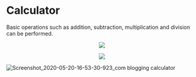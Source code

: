 # Calculator
Basic operations such as addition, subtraction, multiplication and division can be performed.


<p align="center">
<img src="![Screenshot_2020-05-20-16-57-30-566_com miui home](https://user-images.githubusercontent.com/38039850/82441432-89390a00-9abb-11ea-87e7-89ddd4c37915.jpg)">
</p>

<p align="center">
<img src="![Screenshot_2020-05-20-16-52-54-845_com blogging calculator](https://user-images.githubusercontent.com/38039850/82441480-96ee8f80-9abb-11ea-9d4a-c7190088bdbd.jpg)">
</p>

![Screenshot_2020-05-20-16-53-30-923_com blogging calculator](https://user-images.githubusercontent.com/38039850/82441467-9229db80-9abb-11ea-9bfe-88e5884483da.jpg)




